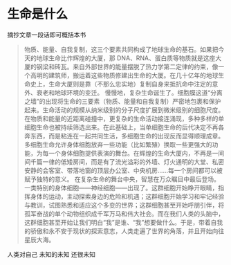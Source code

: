 # 生命是什么

摘抄文章一段话即可概括本书



> 物质、能量、自我复制，这三个要素共同构成了地球生命的基石。如果把今天的地球生命比作辉煌的大厦，那 DNA、RNA、蛋白质等物质就是这座大厦的钢梁和砖瓦。来自外部世界的能量摆脱了热力学第二定律的约束，像一个高明的建筑师，搬运着这些物质修建出生命的大厦。在几十亿年的地球生命史上，生命大厦则是靠（不那么忠实地）复制自身来抵抗命中注定的意外、衰老和地球环境的变迁。
> 慢慢地，复杂生命诞生了。细胞膜这道“分离之墙”的出现将生命的三要素（物质、能量和自我复制）严密地包裹和保护起来。生命活动的规模从纳米级别的分子尺度扩展到微米级别的细胞尺度。在物质和能量的近距离碰撞中，更复杂的生命活动接连涌现，多种多样的单细胞生命也被持续筛选出来。在此基础上，当单细胞生命的后代决定不再各奔东西，而是粘连在一起共同生活，多细胞生命的出现反而显得顺理成章。多细胞生命允许身体细胞放弃一些功能（比如繁殖）换取一些更强大的功能，为每一个身体细胞提供表演的舞台。在辉煌的生命大厦内，不再是一间间千篇一律的低矮房间，而是有了流光溢彩的外墙、灯火通明的大堂、私密安静的会客室、带落地窗的顶层办公室、中央机房……每一个房间都可以被赋予独特的意义。
> 在复杂生命的舞台中央，智慧在万众瞩目中最后登场。一类特别的身体细胞——神经细胞——出现了。这群细胞开始睁开眼睛，指挥身体的运动，主动探索身边的危险和机遇；这群细胞开始学习和牢记经验与教训，试图熟悉和适应这个多变的世界；这群细胞甚至开始呼朋引伴，将孤军奋战的单个动物组织成千军万马和伟大社会。而在我们人类的头脑中，这群细胞甚至开始让我们明白“我”是谁、“我”想要做什么。于是，带着自我的骄傲和永不安于现状的探索意志，人类走遍了世界的角落，并且开始向往星辰大海。



人类对自己 未知的未知 还很未知


